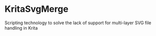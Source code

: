 # KritaSvgMerge
Scripting technology to solve the lack of support for multi-layer SVG file handling in Krita
